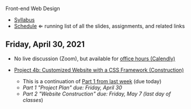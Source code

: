 Front-end Web Design

- [Syllabus](syllabus.md)
- [Schedule](schedule.md)   ⇐ running list of all the slides, assignments, and related links

## Friday, April 30, 2021

- No live discussion (Zoom), but available for [office hours (Calendly)](https://calendly.com/rkostin)

- [Project 4b: Customized Website with a CSS Framework (Construction)](project04b-customized-website-with-a-css-framework/instructions.md)
  - This is a continuation of [Part 1 from last week](project04a-customized-website-with-a-css-framework/instructions.md) (due today)
  - *Part 1 "Project Plan" due: Friday, April 30*
  - *Part 2 "Website Construction" due: Friday, May 7 (last day of classes*)

